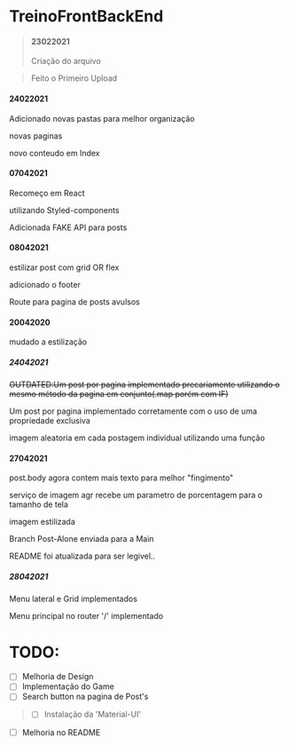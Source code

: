 # TreinoFrontBackEnd
> #### 23022021
>Criação do arquivo

>Feito o Primeiro Upload
#### 24022021
Adicionado novas pastas para melhor organização

novas paginas

novo conteudo em Index
#### 07042021
Recomeço em React

utilizando Styled-components

Adicionada FAKE API para posts
#### 08042021
estilizar post com grid OR flex

adicionado o footer

Route para pagina de posts avulsos
#### 20042020
mudado a estilização
##### 24042021
~~OUTDATED:Um post por pagina implementado precariamente utilizando o mesmo método da pagina em conjunto(.map porém com IF)~~

Um post por pagina implementado corretamente com o uso de uma propriedade exclusiva

imagem aleatoria em cada postagem individual utilizando uma função
#### 27042021
post.body agora contem mais texto para melhor "fingimento"

serviço de imagem agr recebe um parametro de porcentagem para o tamanho de tela

imagem estilizada

Branch Post-Alone enviada para a Main

README foi atualizada para ser legivel..
##### 28042021
Menu lateral e Grid implementados

Menu principal no router '/' implementado

# TODO:
- [ ] Melhoria de Design
- [ ] Implementação do Game
- [ ] Search button na pagina de Post's
> - [ ] Instalação da 'Material-UI'
- [ ] Melhoria no README
